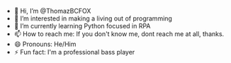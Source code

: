 - 👋 Hi, I’m @ThomazBCFOX
- 👀 I’m interested in making a living out of programming
- 🌱 I’m currently learning Python focused in RPA
- 📫 How to reach me: If you don't know me, dont reach me at all, thanks.
- 😄 Pronouns: He/Him
- ⚡ Fun fact: I'm a professional bass player

<!---
ThomazBCFOX/ThomazBCFOX is a ✨ special ✨ repository because its `README.md` (this file) appears on your GitHub profile.
You can click the Preview link to take a look at your changes.
--->
